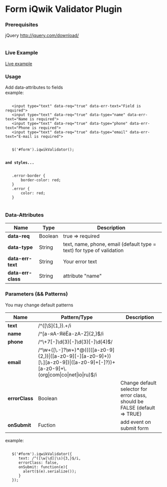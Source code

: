 <h1>Form iQwik Validator Plugin</h1>

<h3>Prerequisites</h3>
<p>jQuery <a href="http://jquery.com/download/" rel="nofollow" target="_blank">http://jquery.com/download/</a></p>
<pre><code><script type="text/javascript" src="./js/iqwik-validator.min.js"></script></code></pre>

<h3>Live Example</h3>
<p><a href="https://iqwik.github.io/iqwik-validator/" rel="nofollow" target="_blank">Live example</a></p>

<h3>Usage</h3>
<p>Add data-attributes to fields<br/>example:</p>
<pre>
<code>
   &lt;input type="text" data-req="true" data-err-text="Field is required"&gt;   
   &lt;input type="text" data-req="true" data-type="name" data-err-text="Name is required"&gt;   
   &lt;input type="text" data-req="true" data-type="phone" data-err-text="Phone is required"&gt;   
   &lt;input type="text" data-req="true" data-type="email" data-err-text="E-mail is required"&gt;
<br/>
   $('#form').iqwikValidator();
<br/>
<b>and styles...</b>
<br/>
   .error-border {
       border-color: red;
   }
   .error {
       color: red;
   }
</code>
</pre>

<h3>Data-Attributes</h3>
<table>
  <thead>
    <tr>
      <th>Name</th>
      <th>Type</th>
      <th>Description</th>
    </tr>
  </thead>
  <tbody>
    <tr>
      <td><strong>data-req</strong></td>
      <td>Boolean</td>
      <td>true => required</td>
    </tr>
    <tr>
      <td><strong>data-type</strong></td>
      <td>String</td>
      <td>text, name, phone, email (default type = text) for type of validation</td>
    </tr>
    <tr>
      <td><strong>data-err-text</strong></td>
      <td>String</td>
      <td>Your error text</td>
    </tr>
    <tr>
      <td><strong>data-err-class</strong></td>
      <td>String</td>
      <td>attribute "name"</td>
    </tr>
  </tbody>
</table>

<h3>Parameters (&& Patterns)</h3>
<p>You may change default patterns</p>
<table>
  <thead>
    <tr>
      <th>Name</th>
      <th>Pattern/Type</th>
      <th>Description</th>
    </tr>
  </thead>
  <tbody>
    <tr>
      <td><strong>text</strong></td>
      <td>/^([\S]{1,}).+/i</td>
      <td></td>
    </tr>
    <tr>
      <td><strong>name</strong></td>
      <td>/^[а-яА-ЯёЁa-zA-Z]{2,}$/i</td>
      <td></td>
    </tr>      
    <tr>
      <td><strong>phone</strong></td>
      <td>/^\+7[-]\d{3}[-]\d{3}[-]\d{4}$/</td>
      <td></td>
    </tr>
    <tr>
      <td><strong>email</strong></td>
      <td>/^\w+([\.-]?\w+)*@(((([a-z0-9]{2,})|([a-z0-9][-][a-z0-9]+))[\.][a-z0-9])|([a-z0-9]+[-]?))+[a-z0-9]+\.(org|com|co|net|io|ru)$/i</td>
      <td></td>
    </tr>
     <tr>
      <td><strong>errorClass</strong></td>
      <td>Boolean</td>
      <td>Change default selector for error class, should be FALSE (default => TRUE)</td>
     </tr>
     <tr>
      <td><strong>onSubmit</strong></td>
      <td>Fuction</td>
      <td>add event on submit form</td>
    </tr>
  </tbody>
</table>
<p>example:</p>
<pre><code>
   $('#form').iqwikValidator({
      text: /^([\w|\d]|\s){3,}$/i, 
      errorClass: false,
      onSubmit: function(e){
        alert($(e).serialize());
      }
   });
            </code></pre>
